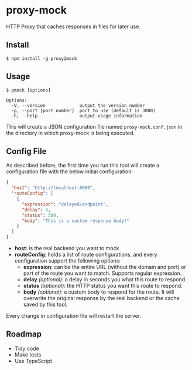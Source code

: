 # proxy-mock
HTTP Proxy that caches responses in files for later use.

## Install
```
$ npm install -g proxy2mock
```

## Usage
`$ pmock [options]`
```
Options:
  -V, --version             output the version number
  -p, --port [port number]  port to use (default is 3000)
  -h, --help                output usage information
```

This will create a JSON configuration file named `proxy-mock.conf.json` in the directory in which proxy-mock is being executed.

## Config File
As described before, the first time you run this tool will create a configuration file with the below initial configuration:
```json
{
  "host": "http://localhost:8080",
  "routeConfig": [
    {
      "expression": "delayed/endpoint",
      "delay": 5,
      "status": 500,
      "body": "This is a custom response body!"
    }
  ]
}
```

* **host**: is the real backend you want to mock
* **routeConfig**: holds a list of route configurations, and every configuration support the following options:
    * **expression**: can be the entire URL (without the domain and port) or part of the route you want to match. Supports regular expression.
    * **delay** *(optional)*: a delay in seconds you what this route to respond.
    * **status** *(optional)*: the HTTP status you want this route to respond.
    * **body** *(optional)*: a custom body to respond for the route. It will overwrite the original response by the real backend or the cache saved by this tool.

Every change in configuration file will restart the server.

## Roadmap
- Tidy code
- Make tests
- Use TypeScript

